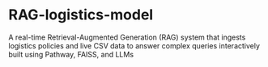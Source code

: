 # RAG-logistics-model
A real-time Retrieval-Augmented Generation (RAG) system that ingests logistics policies and live CSV data to answer complex queries interactively built using Pathway, FAISS, and LLMs 
